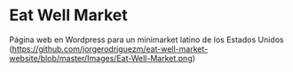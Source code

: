 # Eat Well Market
Página web en Wordpress para un minimarket latino de los Estados Unidos
(https://github.com/jorgerodriguezm/eat-well-market-website/blob/master/Images/Eat-Well-Market.png) 

